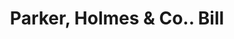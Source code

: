 ---
doi: 10.7916/D8FX8NH0
date_other: '1900'
date_other_textual: 1900-1909
form: printed ephemera
genre:
- Invoices
name:
- Parker, Holmes & Co.
object_in_context_url: https://biggert.cul.columbia.edu/items/view/ave_biggert_00435
subject_hierarchical_geographic:
- Boston, Massachusetts, United States
subject_name:
- Parker, Holmes & Co.
title: Parker, Holmes & Co.. Bill
sort_title: Parker, Holmes & Co.. Bill
call_number: ave_biggert_00435
coordinates:
- 42.35805555555556,-71.06361111111111
pid: ave_biggert_00435
identifiers: ave_biggert_00435
canvas_id: ldpd:395709
permalink: "/items/ave_biggert_00435/"
layout: iiif-image-page
---